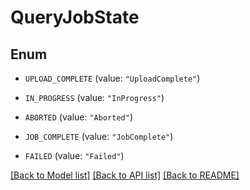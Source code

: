 # QueryJobState

## Enum


* `UPLOAD_COMPLETE` (value: `"UploadComplete"`)

* `IN_PROGRESS` (value: `"InProgress"`)

* `ABORTED` (value: `"Aborted"`)

* `JOB_COMPLETE` (value: `"JobComplete"`)

* `FAILED` (value: `"Failed"`)


[[Back to Model list]](../README.md#documentation-for-models) [[Back to API list]](../README.md#documentation-for-api-endpoints) [[Back to README]](../README.md)



